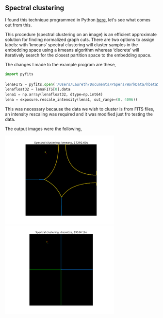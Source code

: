 ## Spectral clustering

I found this technique programmed in Python [here](http://scikit-learn.org/stable/auto_examples/cluster/plot_lena_segmentation.html#example-cluster-plot-lena-segmentation-py), let's see what comes out from this.

This procedure (spectral clustering on an image) is an efficient approximate solution for finding normalized graph cuts.
There are two options to assign labels:
with ‘kmeans’ spectral clustering will cluster samples in the embedding space using a kmeans algorithm
whereas ‘discrete’ will iteratively search for the closest partition space to the embedding space.

The changes I made to the example program are these,
```python
import pyfits

lenaFITS = pyfits.open('/Users/Laureth/Documents/Papers/WorkData/hbetaSample.fits')
lenafloat32 = lenaFITS[0].data
lena1 = np.array(lenafloat32, dtype=np.int64)
lena = exposure.rescale_intensity(lena1, out_range=(0, 4096))
```
This was necessary because the data we wish to cluster is from FITS files, an intensity rescaling was required and it was modified just fro testing the data.

The output images were the following,
<html>
<body>

<img border="0" src="https://raw.githubusercontent.com/LaurethTeX/Clustering/master/clustertest1-1.png" alt="uvwide" width="360" height="292">&nbsp;<img border="0" src="https://raw.githubusercontent.com/LaurethTeX/Clustering/master/clustertest1-2.png" alt="hbeta" width="360" height="292">
</body>
</html>
